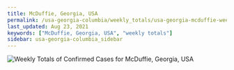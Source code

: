 ```yaml
---
title: McDuffie, Georgia, USA
permalink: /usa-georgia-columbia/weekly_totals/usa-georgia-mcduffie-weekly_totals.html
last_updated: Aug 23, 2021
keywords: ["McDuffie, Georgia, USA", "weekly totals"]
sidebar: usa-georgia-columbia_sidebar
---
```


![Weekly Totals of Confirmed Cases for McDuffie, Georgia, USA](/covid_tracker/images/graphs/usa-georgia-mcduffie-weekly_totals_graph.png)
